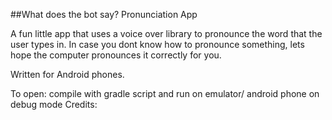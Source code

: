##What does the bot say? Pronunciation App

A fun little app that uses a voice over library to pronounce the word that the user types in. In case you dont know how to pronounce something, lets hope the computer pronounces it correctly for you.

Written for Android phones. 

To open: compile with gradle script and run on emulator/ android phone on debug mode
Credits: 

